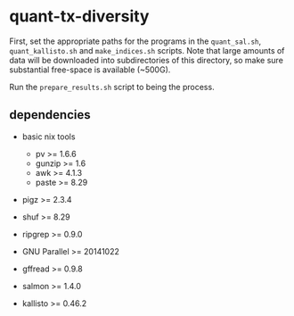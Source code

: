 # quant-tx-diversity

First, set the appropriate paths for the programs in the `quant_sal.sh`, `quant_kallisto.sh` and `make_indices.sh` scripts.
Note that large amounts of data will be downloaded into subdirectories of this directory, so make sure substantial free-space is available (~500G).

Run the `prepare_results.sh` script to being the process.

## dependencies

* basic nix tools
  * pv >= 1.6.6
  * gunzip >= 1.6
  * awk >= 4.1.3
  * paste >= 8.29
  
* pigz >= 2.3.4
* shuf >= 8.29
* ripgrep >= 0.9.0
* GNU Parallel >= 20141022
* gffread >= 0.9.8
* salmon >= 1.4.0
* kallisto >= 0.46.2
